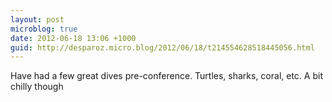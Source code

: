 ```yaml
---
layout: post
microblog: true
date: 2012-06-18 13:06 +1000
guid: http://desparoz.micro.blog/2012/06/18/t214554628518445056.html
---
```

Have had a few great dives pre-conference. Turtles, sharks, coral, etc. A bit chilly though
